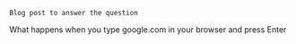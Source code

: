	Blog post to answer the question
What happens when you type google.com in your browser and press Enter
